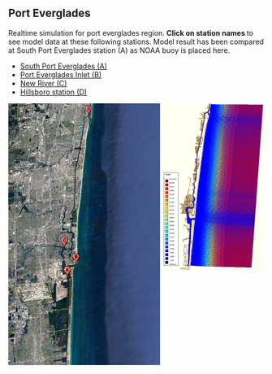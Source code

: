 
<html>  
 <div>
  <h2>Port Everglades</h2>
</div> 
<p>
Realtime simulation for port everglades region. <strong> Click on station names </strong> to see model data at these following stations. Model result has been compared at South Port Everglades station (A) as NOAA buoy is placed here.
</p>
 
<ul>
 <li><a href="waterlevel_noaa_port.jpg" target="_blank"> South Port Everglades (A)</a></li>
 <li><a href="waterlevel_everglades_inlet.jpg" target="_blank"> Port Everglades Inlet (B)</a></li>
 <li><a href="waterlevel_newriver.jpg" target="_blank"> New River (C)</a></li>
 <li><a href="waterlevel_hillsboro_inlet.jpg" target="_blank"> Hillsboro station (D)</a></li>
</ul>

  <a href="gmap4.JPG">
     <img src="gmap4.JPG" width="299" align="center">
  </a> 

  <a href="c24.JPG">
     <img src="c24.JPG" width="201" align="right">
 </a>
  
</html>

<html>
<meta name="viewport" content="width=device-width, initial-scale=1">
<link rel="stylesheet" href="https://cdnjs.cloudflare.com/ajax/libs/font-awesome/4.7.0/css/font-awesome.min.css">
<style>
body {margin:0;}

.icon-bar {
  width: 100%;
  background-color: #555;
  overflow: auto;
}

.icon-bar a {
  float: left;
  width: 20%;
  text-align: center;
  padding: 12px 0;
  transition: all 0.3s ease;
  color: blue;
  font-size: 36px;
}

.icon-bar a:hover {
  background-color: #000;
}

.active {
  background-color: #4CAF50;
}
</style>
<body>

<div class="icon-bar">
  <a class="active" href="#"><i class="fa fa-home"></i></a> 
  <a href="#"><i class="fa fa-search"></i></a> 
  <a href="#"><i class="fa fa-envelope"></i></a> 
  <a href="#"><i class="fa fa-globe"></i></a>
</div>

</body>
</html> 


